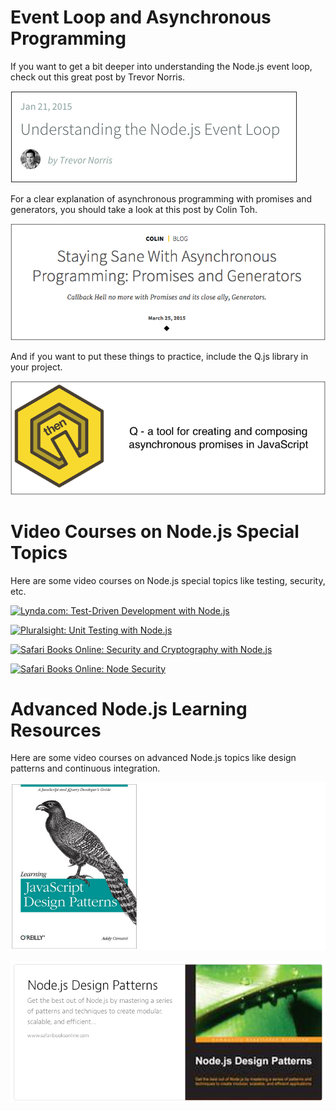 <!--
{
"name" : "node-resources",
"version" : "0.0.1",
"title" : "Next Steps for Node.js Learning",
"description" : "This module provides links to additional Node.js learning resources. ",
"license" : "Creative Commons Attribution 4.0 International",
"freshnessDate" : 2015-06-18
}
-->

<!-- @section -->

# Event Loop and Asynchronous Programming

If you want to get a bit deeper into understanding the Node.js event loop, check out this great post by Trevor Norris.

[![Understanding the Node.js Event Loop](https://raw.githubusercontent.com/outlearn-content/node-path/master/assets/trevornorris-nodejs-eventloop.png)](https://nodesource.com/blog/understanding-the-nodejs-event-loop)

For a clear explanation of asynchronous programming with promises and generators, you should take a look at this post by Colin Toh.

[![Staying Sane With Asynchronous Programming: Promises and Generators](https://raw.githubusercontent.com/outlearn-content/node-path/master/assets/colintoh-asynchronous.png)](http://colintoh.com/blog/staying-sane-with-asynchronous-programming-promises-and-generators)

And if you want to put these things to practice, include the Q.js library in your project.

[![A tool for creating and composing asynchronous promises in JavaScript](https://raw.githubusercontent.com/outlearn-content/node-path/master/assets/q-logo.png)](https://github.com/kriskowal/q)


<!-- @section -->

# Video Courses on Node.js Special Topics

Here are some video courses on Node.js special topics like testing, security, etc.

[![Lynda.com: Test-Driven Development with Node.js](https://raw.githubusercontent.com/sigma512/node-path/master/assets/lynda-test-driven-developement-with-node.png)](http://www.lynda.com/Node.js-tutorials/Test-Driven-Development-Node.js/383527-2.html)

[![Pluralsight: Unit Testing with Node.js](https://raw.githubusercontent.com/sigma512/node-path/master/assets/pluralsight-unit-testing-with-node.png)](http://www.pluralsight.com/courses/unit-testing-nodejs)

[![Safari Books Online: Security and Cryptography with Node.js](https://raw.githubusercontent.com/sigma512/node-path/master/assets/safari-nodejs-recipes-ch6-security-cryptography.png)](https://www.safaribooksonline.com/library/view/nodejs-recipes-a/9781430260585/9781430260585_Ch06.xhtml)

[![Safari Books Online: Node Security](https://raw.githubusercontent.com/sigma512/node-path/master/assets/safari-node-security.png)](https://www.safaribooksonline.com/library/view/node-security/9781783281497)


<!-- @section -->

# Advanced Node.js Learning Resources

Here are some video courses on advanced Node.js topics like design patterns and continuous integration.


[![Essential JavaScript Design Patterns](https://raw.githubusercontent.com/outlearn-content/node-path/master/assets/js-design-patterns.png)](http://www.addyosmani.com/resources/essentialjsdesignpatterns/book/)

[![Safari Books Online: Node:js Design Patterns](https://raw.githubusercontent.com/outlearn-content/node-path/master/assets/node-design-patterns.png)](https://www.safaribooksonline.com/library/view/nodejs-design-patterns/9781783287314/)

<!-- @resource, "url" : "http://www.pluralsight.com/courses/node-application-patterns" -->

<!-- @resource, "url" : "http://www.pluralsight.com/courses/description/continuous-integration-deployment-angularjs-nodejs" -->
